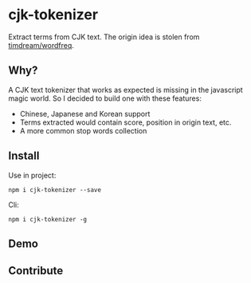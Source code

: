 cjk-tokenizer
=============

Extract terms from CJK text. The origin idea is stolen from [timdream/wordfreq](https://github.com/timdream/wordfreq).

## Why?

A CJK text tokenizer that works as expected is missing in the javascript magic world. So I decided to build one with these features:

* Chinese, Japanese and Korean support
* Terms extracted would contain score, position in origin text, etc.
* A more common stop words collection

## Install

Use in project:

```shell
npm i cjk-tokenizer --save
```

Cli:

```shell
npm i cjk-tokenizer -g
```

## Demo

## Contribute
